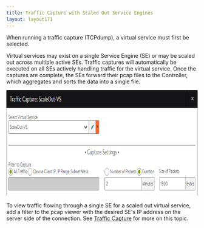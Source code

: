 ```yaml
---
title: Traffic Capture with Scaled Out Service Engines
layout: layout171
---
```

When running a traffic capture (TCPdump), a virtual service must first be selected.

Virtual services may exist on a single Service Engine (SE) or may be scaled out across multiple active SEs. Traffic captures will automatically be executed on all SEs actively handling traffic for the virtual service. Once the captures are complete, the SEs forward their pcap files to the Controller, which aggregates and sorts the data into a single file.

<img class="alignnone size-full wp-image-416" src="img/PacketCapture.png" alt="PacketCapture" width="852" height="278">

To view traffic flowing through a single SE for a scaled out virtual service, add a filter to the pcap viewer with the desired SE's IP address on the server side of the connection. See <a href="/docs/17.1/manual-traffic-capture/">Traffic Capture</a> for more on this topic.    
